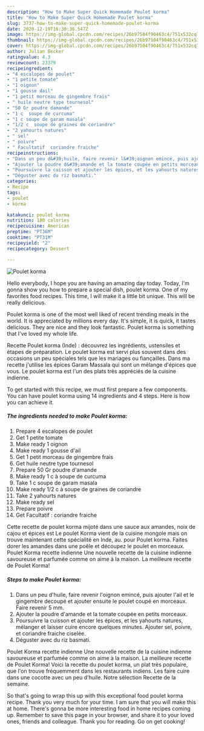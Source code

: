 ```yaml
---
description: "How to Make Super Quick Homemade Poulet korma"
title: "How to Make Super Quick Homemade Poulet korma"
slug: 3737-how-to-make-super-quick-homemade-poulet-korma
date: 2020-12-19T16:30:36.547Z
image: https://img-global.cpcdn.com/recipes/26b97504f90463c4/751x532cq70/poulet-korma-photo-principale-de-la-recette.jpg
thumbnail: https://img-global.cpcdn.com/recipes/26b97504f90463c4/751x532cq70/poulet-korma-photo-principale-de-la-recette.jpg
cover: https://img-global.cpcdn.com/recipes/26b97504f90463c4/751x532cq70/poulet-korma-photo-principale-de-la-recette.jpg
author: Julian Becker
ratingvalue: 4.3
reviewcount: 23379
recipeingredient:
- "4 escalopes de poulet"
- "1 petite tomate"
- "1 oignon"
- "1 gousse dail"
- "1 petit morceau de gingembre frais"
- " huile neutre type tournesol"
- "50 Gr poudre damande"
- "1 c  soupe de curcuma"
- "1 c soupe de garam masala"
- "1/2 c  soupe de graines de coriandre"
- "2 yahourts natures"
- " sel"
- " poivre"
- " Facultatif  coriandre fraiche"
recipeinstructions:
- "Dans un peu d&#39;huile, faire revenir l&#39;oignon emincé, puis ajouter l&#39;ail et le gingembre decoupé et ajouter ensuite le poulet coupé en morceaux. Faire revenir 5 mm."
- "Ajouter la poudre d&#39;amande et la tomate coupée en petits morceaux."
- "Poursuivre la cuisson et ajouter les épices, et les yahourts natures, mélanger et laisser cuire encore quelques minutes. Ajouter sel, poivre, et coriandre fraiche ciselée."
- "Déguster avec du riz basmati."
categories:
- Recipe
tags:
- poulet
- korma

katakunci: poulet korma 
nutrition: 180 calories
recipecuisine: American
preptime: "PT36M"
cooktime: "PT31M"
recipeyield: "2"
recipecategory: Dessert

---
```



![Poulet korma](https://img-global.cpcdn.com/recipes/26b97504f90463c4/751x532cq70/poulet-korma-photo-principale-de-la-recette.jpg)

Hello everybody, I hope you are having an amazing day today. Today, I'm gonna show you how to prepare a special dish, poulet korma. One of my favorites food recipes. This time, I will make it a little bit unique. This will be really delicious.

Poulet korma is one of the most well liked of recent trending meals in the world. It is appreciated by millions every day. It's simple, it is quick, it tastes delicious. They are nice and they look fantastic. Poulet korma is something that I've loved my whole life.

Recette Poulet korma (Inde) : découvrez les ingrédients, ustensiles et étapes de préparation. Le poulet korma est servi plus souvent dans des occasions un peu spéciales tels que les mariages ou fiançailles. Dans ma recette j&#39;utilise les épices Garam Massala qui sont un mélange d&#39;épices que vous. Le poulet korma est l&#39;un des plats très appréciés de la cuisine indienne.


To get started with this recipe, we must first prepare a few components. You can have poulet korma using 14 ingredients and 4 steps. Here is how you can achieve it.

<!--inarticleads1-->

##### The ingredients needed to make Poulet korma:

1. Prepare 4 escalopes de poulet
1. Get 1 petite tomate
1. Make ready 1 oignon
1. Make ready 1 gousse d&#39;ail
1. Get 1 petit morceau de gingembre frais
1. Get  huile neutre type tournesol
1. Prepare 50 Gr poudre d&#39;amande
1. Make ready 1 c à soupe de curcuma
1. Take 1 c soupe de garam masala
1. Make ready 1/2 c à soupe de graines de coriandre
1. Take 2 yahourts natures
1. Make ready  sel
1. Prepare  poivre
1. Get  Facultatif : coriandre fraiche


Cette recette de poulet korma mijoté dans une sauce aux amandes, noix de cajou et épices est Le poulet Korma vient de la cuisine mongole mais on trouve maintenant cette spécialité en Inde, au. pour Poulet korma. Faites dorer les amandes dans une poêle et découpez le poulet en morceaux. Poulet Korma recette indienne Une nouvelle recette de la cuisine indienne savoureuse et parfumée comme on aime à la maison. La meilleure recette de Poulet Korma! 

<!--inarticleads2-->

##### Steps to make Poulet korma:

1. Dans un peu d&#39;huile, faire revenir l&#39;oignon emincé, puis ajouter l&#39;ail et le gingembre decoupé et ajouter ensuite le poulet coupé en morceaux. Faire revenir 5 mm.
1. Ajouter la poudre d&#39;amande et la tomate coupée en petits morceaux.
1. Poursuivre la cuisson et ajouter les épices, et les yahourts natures, mélanger et laisser cuire encore quelques minutes. Ajouter sel, poivre, et coriandre fraiche ciselée.
1. Déguster avec du riz basmati.


Poulet Korma recette indienne Une nouvelle recette de la cuisine indienne savoureuse et parfumée comme on aime à la maison. La meilleure recette de Poulet Korma! Voici la recette du poulet korma, un plat très populaire, que l&#39;on trouve fréquemment dans les restaurants indiens. Les faire cuire dans une cocotte avec un peu d&#39;huile. Notre sélection Recette de la semaine. 

So that's going to wrap this up with this exceptional food poulet korma recipe. Thank you very much for your time. I am sure that you will make this at home. There's gonna be more interesting food in home recipes coming up. Remember to save this page in your browser, and share it to your loved ones, friends and colleague. Thank you for reading. Go on get cooking!
